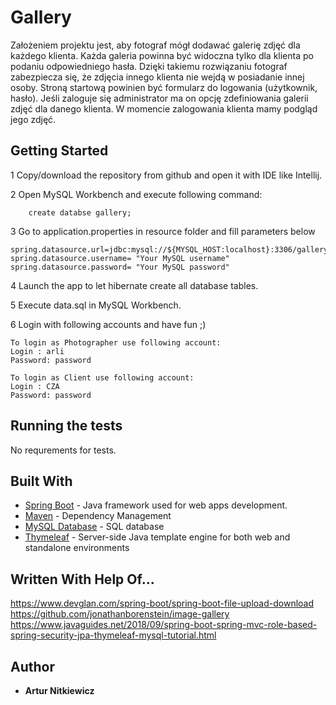 # Gallery
 Założeniem projektu jest, aby fotograf mógł dodawać galerię zdjęć dla każdego klienta. Każda galeria powinna być widoczna tylko dla klienta po podaniu odpowiedniego hasła.
Dzięki takiemu rozwiązaniu fotograf zabezpiecza się, że zdjęcia innego klienta nie wejdą w posiadanie innej osoby. Stroną startową powinien być formularz do logowania (użytkownik, hasło).
Jeśli zaloguje się administrator ma on opcję zdefiniowania galerii zdjęć dla danego klienta. 
W momencie zalogowania klienta mamy podgląd jego zdjęć.

## Getting Started

1 Copy/download the repository from github and open it with IDE like Intellij.

2 Open MySQL Workbench and execute following command:
        
        create databse gallery;

3 Go to application.properties in resource folder and fill parameters below

    spring.datasource.url=jdbc:mysql://${MYSQL_HOST:localhost}:3306/gallery
    spring.datasource.username= "Your MySQL username"
    spring.datasource.password= "Your MySQL password"
4 Launch the app to let hibernate create all database tables.

5 Execute data.sql in MySQL Workbench.

6 Login with following accounts and have fun ;) 

    To login as Photographer use following account:
    Login : arli 
    Password: password

    To login as Client use following account:
    Login : CZA
    Password: password

## Running the tests

No requrements for tests.



## Built With

* [Spring Boot](https://spring.io/projects/spring-boot) - Java framework used for web apps development.
* [Maven](https://maven.apache.org/) - Dependency Management
* [MySQL Database](https://www.mysql.com/) - SQL database
* [Thymeleaf](https://www.thymeleaf.org/) - Server-side Java template engine for both web and standalone environments

## Written With Help Of...
https://www.devglan.com/spring-boot/spring-boot-file-upload-download
https://github.com/jonathanborenstein/image-gallery
https://www.javaguides.net/2018/09/spring-boot-spring-mvc-role-based-spring-security-jpa-thymeleaf-mysql-tutorial.html

## Author

* **Artur Nitkiewicz** 